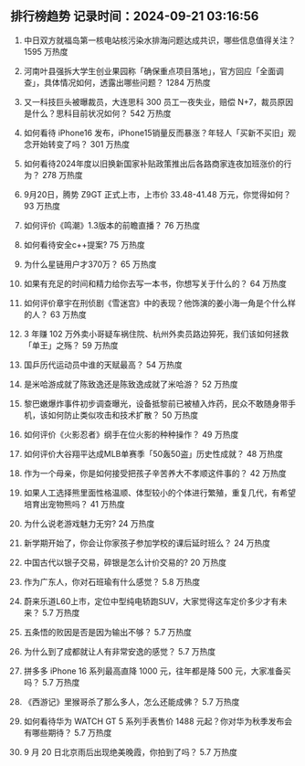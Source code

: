 
## 排行榜趋势 记录时间：2024-09-21 03:16:56
  
  1. 中日双方就福岛第一核电站核污染水排海问题达成共识，哪些信息值得关注？ 1595 万热度
    
  2. 河南叶县强拆大学生创业果园称「确保重点项目落地」，官方回应「全面调查」，具体情况如何，透露出哪些问题？ 1284 万热度
    
  3. 又一科技巨头被曝裁员，大连思科 300 员工一夜失业，赔偿 N+7，裁员原因是什么？思科目前状况如何？ 542 万热度
    
  4. 如何看待 iPhone16 发布，iPhone15销量反而暴涨？年轻人「买新不买旧」观念开始转变了吗？ 301 万热度
    
  5. 如何看待2024年度以旧换新国家补贴政策推出后各路商家连夜加班涨价的行为？ 278 万热度
    
  6. 9月20日，腾势 Z9GT 正式上市，上市价 33.48-41.48 万元，你觉得如何？ 93 万热度
    
  7. 如何评价《鸣潮》1.3版本的前瞻直播？ 76 万热度
    
  8. 如何看待安全c++提案? 75 万热度
    
  9. 为什么星链用户才370万？ 65 万热度
    
  10. 如果有充足的时间和精力给你去写一本书，你想写关于什么的？ 64 万热度
    
  11. 如何评价章宇在刑侦剧《雪迷宫》中的表现？他饰演的姜小海一角是个什么样的人？ 63 万热度
    
  12. 3 年赚 102 万外卖小哥疑车祸住院、杭州外卖员路边猝死，我们该如何拯救「单王」之殇？ 59 万热度
    
  13. 国乒历代运动员中谁的天赋最高？ 54 万热度
    
  14. 是米哈游成就了陈致逸还是陈致逸成就了米哈游？ 52 万热度
    
  15. 黎巴嫩爆炸事件初步调查曝光，设备抵黎前已被植入炸药，民众不敢随身带手机，该如何防止类似攻击和技术扩散？ 50 万热度
    
  16. 如何评价《火影忍者》纲手在位火影的种种操作？ 49 万热度
    
  17. 如何评价大谷翔平达成MLB单赛季「50轰50盗」历史性成就？ 48 万热度
    
  18. 作为一个母亲，你是如何接受把孩子辛苦养大不孝顺这件事的？ 42 万热度
    
  19. 如果人工选择熊里面性格温顺、体型较小的个体进行繁殖，重复几代，有希望培育出宠物熊吗？ 41 万热度
    
  20. 为什么说老游戏魅力无穷? 24 万热度
    
  21. 新学期开始了，你会让你家孩子参加学校的课后延时班么？ 24 万热度
    
  22. 中国古代以银子交易，碎银是怎么计价交易的? 20 万热度
    
  23. 作为广东人，你对石班瑜有什么感觉？ 5.8 万热度
    
  24. 蔚来乐道L60上市，定位中型纯电轿跑SUV，大家觉得这车定价多少才有未来？ 5.7 万热度
    
  25. 五条悟的败因是否是因为输出不够？ 5.7 万热度
    
  26. 为什么到了成都就让人有非常安逸的感觉？ 5.7 万热度
    
  27. 拼多多 iPhone 16 系列最高直降 1000 元，往年都是降 500 元，大家准备买吗？ 5.7 万热度
    
  28. 《西游记》里猴哥杀了那么多人，怎么还能成佛？ 5.7 万热度
    
  29. 如何看待华为 WATCH GT 5 系列手表售价 1488 元起？你对华为秋季发布会有哪些期待？ 5.7 万热度
    
  30. 9 月 20 日北京雨后出现绝美晚霞，你拍到了吗？ 5.7 万热度
    
